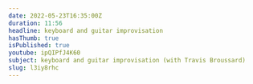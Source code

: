 ```yaml
---
date: 2022-05-23T16:35:00Z
duration: 11:56
headline: keyboard and guitar improvisation
hasThumb: true
isPublished: true
youtube: ipQIPfJ4K60
subject: keyboard and guitar improvisation (with Travis Broussard)
slug: l3iy8rhc
---
```


